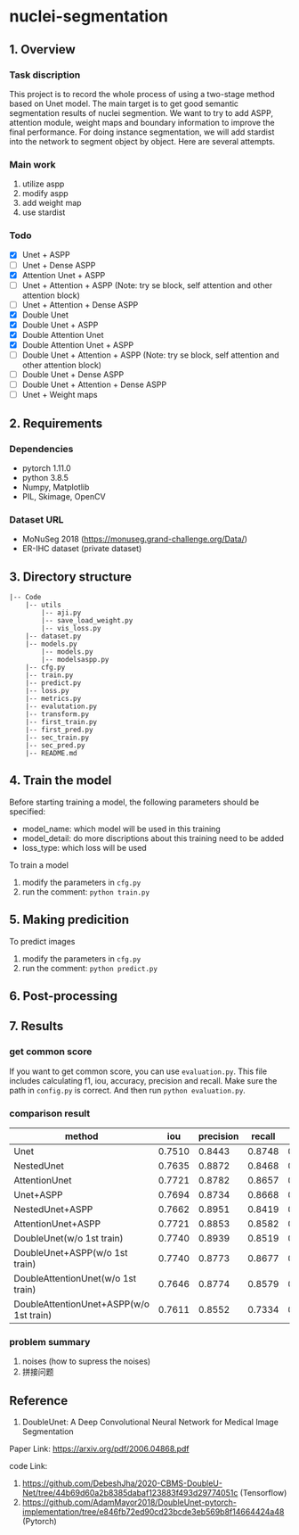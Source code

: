 # nuclei-segmentation


## 1. Overview
### Task discription
This project is to record the whole process of using a two-stage method based on Unet model.
The main target is to get good semantic segmentation results of nuclei segmention.
We want to try to add ASPP, attention module, weight maps and boundary information to improve the final performance.
For doing instance segmentation, we will add stardist into the network to segment object by object.
Here are several attempts.

### Main work
1. utilize aspp
2. modify aspp
3. add weight map
4. use stardist

### Todo
- [x] Unet + ASPP
- [ ] Unet + Dense ASPP
- [x] Attention Unet + ASPP
- [ ] Unet + Attention + ASPP (Note: try se block, self attention and other attention block)
- [ ] Unet + Attention + Dense ASPP
- [x] Double Unet
- [x] Double Unet + ASPP
- [x] Double Attention Unet
- [x] Double Attention Unet + ASPP
- [ ] Double Unet + Attention + ASPP (Note: try se block, self attention and other attention block)
- [ ] Double Unet + Dense ASPP
- [ ] Double Unet + Attention + Dense ASPP
- [ ] Unet + Weight maps

## 2. Requirements
### Dependencies
- pytorch 1.11.0
- python 3.8.5
- Numpy, Matplotlib
- PIL, Skimage, OpenCV

### Dataset URL
- MoNuSeg 2018 (https://monuseg.grand-challenge.org/Data/)
- ER-IHC dataset (private dataset)

## 3. Directory structure
```
|-- Code
    |-- utils
        |-- aji.py
        |-- save_load_weight.py
        |-- vis_loss.py
    |-- dataset.py
    |-- models.py
        |-- models.py
        |-- modelsaspp.py 
    |-- cfg.py
    |-- train.py
    |-- predict.py
    |-- loss.py
    |-- metrics.py
    |-- evalutation.py
    |-- transform.py
    |-- first_train.py
    |-- first_pred.py
    |-- sec_train.py
    |-- sec_pred.py
    |-- README.md
```



## 4. Train the model
Before starting training a model, the following parameters should be specified:
- model_name: which model will be used in this training
- model_detail: do more discriptions about this training need to be added
- loss_type: which loss will be used

To train a model
1. modify the parameters in ```cfg.py```
2. run the comment: ```python train.py```


## 5. Making predicition
To predict images
1. modify the parameters in ```cfg.py```
2. run the comment: ```python predict.py```


## 6. Post-processing

## 7. Results
### get common score
If you want to get common score, you can use ```evaluation.py```. This file includes calculating f1, iou, accuracy, precision and recall. Make sure the path in ```config.py``` is correct. And then run ```python evaluation.py```.

### comparison result
|method|iou|precision|recall|f1|
| --- | --- | --- | --- | --- |
|Unet|0.7510|0.8443|0.8748|0.8541|                       # PPT: |0.7312|0.8459|0.8426||0.5792|
|NestedUnet|0.7635|0.8872|0.8468|0.8637|                 # PPT: |0.7379|0.8391|0.8527|0.8479|0.5727|
|AttentionUnet|0.7721|0.8782|0.8657|0.8692|
|Unet+ASPP|0.7694|0.8734|0.8668|0.8673|
|NestedUnet+ASPP|0.7662|0.8951|0.8419|0.8656|
|AttentionUnet+ASPP|0.7721|0.8853|0.8582|0.8693|
|DoubleUnet(w/o 1st train)|0.7740|0.8939|0.8519|0.8710|   # Note: (w/o 1st train) means using sec_train.py directly to train the whole network, without using pretrained weights from fir_train.py
|DoubleUnet+ASPP(w/o 1st train)|0.7740|0.8773|0.8677|0.8704|
|DoubleAttentionUnet(w/o 1st train)|0.7646|0.8774|0.8579|0.8644|
|DoubleAttentionUnet+ASPP(w/o 1st train)|0.7611|0.8552|0.7334|0.8615|


### problem summary
1. noises (how to supress the noises)
2. 拼接问题


## Reference
1. DoubleUnet: A Deep Convolutional Neural Network for Medical Image Segmentation

Paper Link: https://arxiv.org/pdf/2006.04868.pdf

code Link: 
1. https://github.com/DebeshJha/2020-CBMS-DoubleU-Net/tree/44b69d60a2b8385dabaf123883f493d29774051c (Tensorflow)
2. https://github.com/AdamMayor2018/DoubleUnet-pytorch-implementation/tree/e846fb72ed90cd23bcde3eb569b8f14664424a48 (Pytorch)





